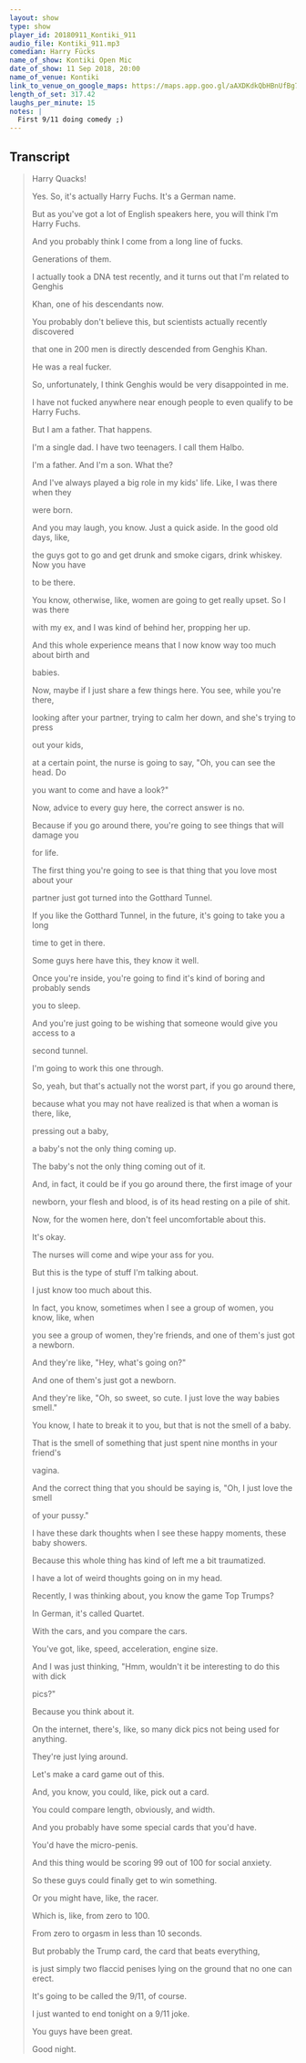 ```yaml
---
layout: show
type: show
player_id: 20180911_Kontiki_911
audio_file: Kontiki_911.mp3
comedian: Harry Fücks
name_of_show: Kontiki Open Mic
date_of_show: 11 Sep 2018, 20:00
name_of_venue: Kontiki
link_to_venue_on_google_maps: https://maps.app.goo.gl/aAXDKdkQbHBnUfBg7
length_of_set: 317.42
laughs_per_minute: 15
notes: |
  First 9/11 doing comedy ;)
---
```



<h2><i class="fas fa-file-alt"></i> Transcript</h2>

> Harry Quacks!
>
> Yes. So, it's actually Harry Fuchs. It's a German name.
>
> But as you've got a lot of English speakers here, you will think I'm Harry Fuchs.
>
> And you probably think I come from a long line of fucks.
>
> Generations of them.
>
> I actually took a DNA test recently, and it turns out that I'm related to Genghis
>
> Khan, one of his descendants now.
>
> You probably don't believe this, but scientists actually recently discovered
>
> that one in 200 men is directly descended from Genghis Khan.
>
> He was a real fucker.
>
> So, unfortunately, I think Genghis would be very disappointed in me.
>
> I have not fucked anywhere near enough people to even qualify to be Harry Fuchs.
>
> But I am a father. That happens.
>
> I'm a single dad. I have two teenagers. I call them Halbo.
>
> I'm a father. And I'm a son. What the?
>
> And I've always played a big role in my kids' life. Like, I was there when they
>
> were born.
>
> And you may laugh, you know. Just a quick aside. In the good old days, like,
>
> the guys got to go and get drunk and smoke cigars, drink whiskey. Now you have
>
> to be there.
>
> You know, otherwise, like, women are going to get really upset. So I was there
>
> with my ex, and I was kind of behind her, propping her up.
>
> And this whole experience means that I now know way too much about birth and
>
> babies.
>
> Now, maybe if I just share a few things here. You see, while you're there,
>
> looking after your partner, trying to calm her down, and she's trying to press
>
> out your kids,
>
> at a certain point, the nurse is going to say, "Oh, you can see the head. Do
>
> you want to come and have a look?"
>
> Now, advice to every guy here, the correct answer is no.
>
> Because if you go around there, you're going to see things that will damage you
>
> for life.
>
> The first thing you're going to see is that thing that you love most about your
>
> partner just got turned into the Gotthard Tunnel.
>
> If you like the Gotthard Tunnel, in the future, it's going to take you a long
>
> time to get in there.
>
> Some guys here have this, they know it well.
>
> Once you're inside, you're going to find it's kind of boring and probably sends
>
> you to sleep.
>
> And you're just going to be wishing that someone would give you access to a
>
> second tunnel.
>
> I'm going to work this one through.
>
> So, yeah, but that's actually not the worst part, if you go around there,
>
> because what you may not have realized is that when a woman is there, like,
>
> pressing out a baby,
>
> a baby's not the only thing coming up.
>
> The baby's not the only thing coming out of it.
>
> And, in fact, it could be if you go around there, the first image of your
>
> newborn, your flesh and blood, is of its head resting on a pile of shit.
>
> Now, for the women here, don't feel uncomfortable about this.
>
> It's okay.
>
> The nurses will come and wipe your ass for you.
>
> But this is the type of stuff I'm talking about.
>
> I just know too much about this.
>
> In fact, you know, sometimes when I see a group of women, you know, like, when
>
> you see a group of women, they're friends, and one of them's just got a newborn.
>
> And they're like, "Hey, what's going on?"
>
> And one of them's just got a newborn.
>
> And they're like, "Oh, so sweet, so cute. I just love the way babies smell."
>
> You know, I hate to break it to you, but that is not the smell of a baby.
>
> That is the smell of something that just spent nine months in your friend's
>
> vagina.
>
> And the correct thing that you should be saying is, "Oh, I just love the smell
>
> of your pussy."
>
> I have these dark thoughts when I see these happy moments, these baby showers.
>
> Because this whole thing has kind of left me a bit traumatized.
>
> I have a lot of weird thoughts going on in my head.
>
> Recently, I was thinking about, you know the game Top Trumps?
>
> In German, it's called Quartet.
>
> With the cars, and you compare the cars.
>
> You've got, like, speed, acceleration, engine size.
>
> And I was just thinking, "Hmm, wouldn't it be interesting to do this with dick
>
> pics?"
>
> Because you think about it.
>
> On the internet, there's, like, so many dick pics not being used for anything.
>
> They're just lying around.
>
> Let's make a card game out of this.
>
> And, you know, you could, like, pick out a card.
>
> You could compare length, obviously, and width.
>
> And you probably have some special cards that you'd have.
>
> You'd have the micro-penis.
>
> And this thing would be scoring 99 out of 100 for social anxiety.
>
> So these guys could finally get to win something.
>
> Or you might have, like, the racer.
>
> Which is, like, from zero to 100.
>
> From zero to orgasm in less than 10 seconds.
>
> But probably the Trump card, the card that beats everything,
>
> is just simply two flaccid penises lying on the ground that no one can erect.
>
> It's going to be called the 9/11, of course.
>
> I just wanted to end tonight on a 9/11 joke.
>
> You guys have been great.
>
> Good night.
